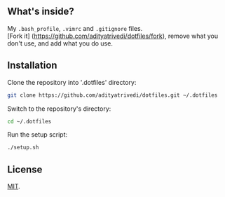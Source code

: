 ## What's inside?

My `.bash_profile`, `.vimrc` and `.gitignore` files.  
[Fork it] (https://github.com/adityatrivedi/dotfiles/fork), remove what you don't use, and add what you do use.

## Installation

Clone the repository into '.dotfiles' directory:
```sh
git clone https://github.com/adityatrivedi/dotfiles.git ~/.dotfiles
```
Switch to the repository's directory:
```sh
cd ~/.dotfiles
```
Run the setup script:
```sh
./setup.sh
```

## License

[MIT](./LICENSE).
